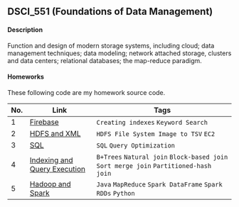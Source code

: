 ## DSCI_551 (Foundations of Data Management)

#### Description
Function and design of modern storage systems, including cloud; data management techniques; data modeling; network attached storage, clusters and data centers; relational databases; the map-reduce paradigm.


#### Homeworks
These following code are my homework source code.

|No.|    Link    | Tags | 
|---|------------|------|
|1|[Firebase](https://github.com/Shruti8196/Database_Management_Systems/blob/master/Homework1)|`Creating indexes` `Keyword Search`|
|2|[HDFS and XML](https://github.com/Shruti8196/Database_Management_Systems/blob/master/Homework2)|`HDFS File System Image to TSV` `EC2`|
|3|[SQL](https://github.com/Shruti8196/Database_Management_Systems/blob/master/Homework3)|`SQL` `Query Optimization`|
|4|[Indexing and Query Execution](https://github.com/Shruti8196/Database_Management_Systems/blob/master/Homework4)|`B+Trees` `Natural join` `Block-based join` `Sort merge join` `Partitioned-hash join`|
|5|[Hadoop and Spark](https://github.com/Shruti8196/Database_Management_Systems/blob/master/Homework5)|`Java` `MapReduce` `Spark DataFrame` `Spark RDDs` `Python`|
